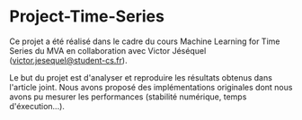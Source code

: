 # Project-Time-Series

Ce projet a été réalisé dans le cadre du cours Machine Learning for Time Series du MVA en collaboration avec Victor Jéséquel (victor.jesequel@student-cs.fr). 

Le but du projet est d'analyser et reproduire les résultats obtenus dans l'article joint. Nous avons proposé des implémentations originales dont nous avons pu mesurer les performances (stabilité numérique, temps d'éxecution...). 

